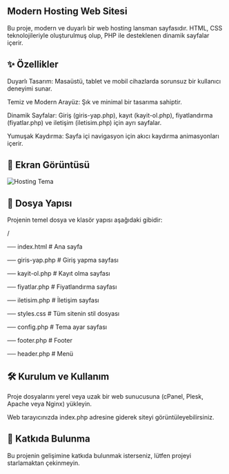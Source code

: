 ## Modern Hosting Web Sitesi
Bu proje, modern ve duyarlı bir web hosting lansman sayfasıdır. HTML, CSS teknolojileriyle oluşturulmuş olup, PHP ile desteklenen dinamik sayfalar içerir.

## ✨ Özellikler
Duyarlı Tasarım: Masaüstü, tablet ve mobil cihazlarda sorunsuz bir kullanıcı deneyimi sunar.

Temiz ve Modern Arayüz: Şık ve minimal bir tasarıma sahiptir.

Dinamik Sayfalar: Giriş (giris-yap.php), kayıt (kayit-ol.php), fiyatlandırma (fiyatlar.php) ve iletişim (iletisim.php) için ayrı sayfalar.

Yumuşak Kaydırma: Sayfa içi navigasyon için akıcı kaydırma animasyonları içerir.

## 🚀 Ekran Görüntüsü

![Hosting Tema](https://i.hizliresim.com/1d93a19.png)

## 📁 Dosya Yapısı
Projenin temel dosya ve klasör yapısı aşağıdaki gibidir:

/

── index.html        # Ana sayfa

── giris-yap.php     # Giriş yapma sayfası

── kayit-ol.php      # Kayıt olma sayfası

── fiyatlar.php      # Fiyatlandırma sayfası

── iletisim.php      # İletişim sayfası

── styles.css        # Tüm sitenin stil dosyası

── config.php        # Tema ayar sayfası

── footer.php        # Footer

── header.php        # Menü

## 🛠️ Kurulum ve Kullanım
Proje dosyalarını yerel veya uzak bir web sunucusuna (cPanel, Plesk, Apache veya Nginx) yükleyin.

Web tarayıcınızda index.php adresine giderek siteyi görüntüleyebilirsiniz.

## 🤝 Katkıda Bulunma
Bu projenin gelişimine katkıda bulunmak isterseniz, lütfen projeyi starlamaktan çekinmeyin.
